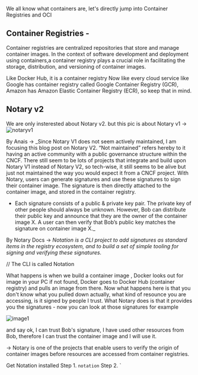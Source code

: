 We all know what containers are, let's directly jump into Container Registries and OCI

## Container Registries -
Container registries are centralized repositories that store and manage container images. In the context of software development and deployment using containers,a container registry plays a crucial role in 
facilitating the storage, distribution, and versioning of container images.

Like Docker Hub, it is a container registry
Now like every cloud service like Google has container registry called Google Container Registry (GCR), Amazon has Amazon Elastic Container Registry (ECR), so keep that in mind.

## Notary v2
We are only insterested about Notary v2. but this pic is about Notary v1 -> 
![notaryv1](https://github.com/1Shubham7/repo-for-notary-and-oras/assets/116020663/c5b69eab-baeb-4cd3-a03a-71b033150dda)

By Anais -> _Since Notary V1 does not seem actively maintained, I am focusing this blog post on Notary V2. “Not maintained” refers hereby to it having an active community with a public governance structure within the CNCF. There still seem to be lots of projects that integrate and build upon Notary V1 instead of Notary V2, so tech-wise, it still seems to be alive but just not maintained the way you would expect it from a CNCF project. With Notary, users can generate signatures and use these signatures to sign their container image. The signature is then directly attached to the container image, and stored in the container registry.
- Each signature consists of a public & private key pair. The private key of other people should always be unknown. However, Bob can distribute their public key and announce that they are the owner of the container image X. A user can then verify that Bob’s public key matches the signature on container image X._

By Notary Docs -> _Notation is a CLI project to add signatures as standard items in the registry ecosystem, and to build a set of simple tooling for signing and verifying these signatures._

// The CLI is called Notation

What happens is when we build a container image , Docker looks out for image in your PC if not found, Docker goes to Docker Hub (container registry) and pulls an image from there. Now what happens here is that you don't know what you pulled down actually, what kind of resounce you are accessing, is it signed by people I trust. What Notary does is that it provides you the signatures - now you can look at those signatures for example

![image1](https://github.com/1Shubham7/repo-for-notary-and-oras/assets/116020663/e60c68fc-bf63-4e26-a615-143fc215f8ef)

and say ok, I can trust Bob's signature, I have used other resources from Bob, therefore I can trust the container image and I will use it.

-> Notary is one of the projects that enable users to verify the origin of container images before resources are accessed from container registries.

Get Notation installed
Step 1. `notation`
Step 2. `
